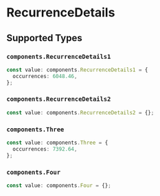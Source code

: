 # RecurrenceDetails


## Supported Types

### `components.RecurrenceDetails1`

```typescript
const value: components.RecurrenceDetails1 = {
  occurrences: 6048.46,
};
```

### `components.RecurrenceDetails2`

```typescript
const value: components.RecurrenceDetails2 = {};
```

### `components.Three`

```typescript
const value: components.Three = {
  occurrences: 7392.64,
};
```

### `components.Four`

```typescript
const value: components.Four = {};
```

